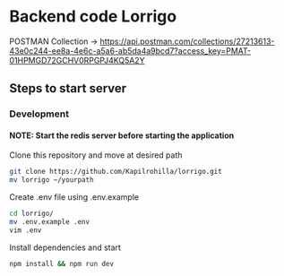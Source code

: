 # Backend code Lorrigo

POSTMAN Collection -> https://api.postman.com/collections/27213613-43e0c244-ee8a-4e6c-a5a6-ab5da4a9bcd7?access_key=PMAT-01HPMGD72GCHV0RPGPJ4KQ5A2Y

## Steps to start server

### Development

#### NOTE: Start the redis server before starting the application

Clone this repository and move at desired path

```bash
git clone https://github.com/Kapilrohilla/lorrigo.git
mv lorrigo ~/yourpath
```

Create .env file using .env.example

```bash
cd lorrigo/
mv .env.example .env
vim .env
```

Install dependencies and start

```bash
npm install && npm run dev
```
